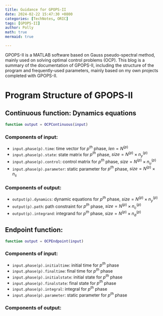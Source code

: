 ```yaml
---
title: Guidance for GPOPS-II
date: 2024-02-22 15:47:30 +0800
categories: [TechNotes, ORIC]
tags: [GPOPS-II]
author: Polly
math: true
mermaid: true

---
```


GPOPS-II is a MATLAB software based on Gauss pseudo-spectral method, mainly used on solving optimal control problems (OCP). This blog is a summary of the documentation of GPOPS-II, including the structure of the program and frequently-used parameters, mainly based on my own projects completed with GPOPS-II.

# Program Structure of GPOPS-II

## Continuous function: Dynamics equations

```matlab
function output = OCPContinuous(input)
```

### Components of input:

- `input.phase(p).time`: time vector for $p^{th}$ phase, $len=N^{(p)}$
- `input.phase(p).state`: state matrix for $p^{th}$ phase, $size=N^{(p)}\times n_y^{(p)}$
- `input.phase(p).control`: control matrix for $p^{th}$ phase, $size=N^{(p)}\times n_u^{(p)}$
- `input.phase(p).parameter`: static parameter for $p^{th}$ phase, $size=N^{(p)}\times n_s$

### Components of output:

- `output(p).dynamics`: dynamic equations for  $p^{th}$ phase, $size=N^{(p)}\times n_y^{(p)}$
- `output(p).path`: path constraint for $p^{th}$ phase, $size=N^{(p)}\times n_c^{(p)}$
- `output(p).integrand`: integrand for $p^{th}$ phase, $size=N^{(p)}\times n_d^{(p)}$

## Endpoint function: 

```matlab
function output = OCPEndpoint(input)
```

### Components of input:

- `input.phase(p).initialtime`: initial time for $p^{th}$ phase
- `input.phase(p).finaltime`: final time for $p^{th}$ phase
- `input.phase(p).initialstate`: initial state for $p^{th}$ phase
- `input.phase(p).finalstate`: final state for $p^{th}$ phase
- `input.phase(p).integral`: integral for $p^{th}$ phase
- `input.phase(p).parameter`: static parameter for $p^{th}$ phase

### Components of output:

